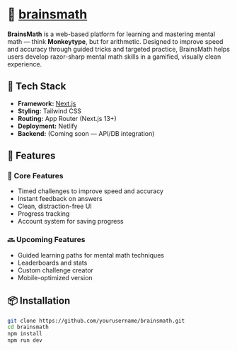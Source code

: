 # 🧠 [brainsmath](https://brainsmath2beta.netlify.app)

**BrainsMath** is a web-based platform for learning and mastering mental math — think **Monkeytype**, but for arithmetic. Designed to improve speed and accuracy through guided tricks and targeted practice, BrainsMath helps users develop razor-sharp mental math skills in a gamified, visually clean experience.

<!-- ![BrainsMath Screenshot](./screenshot.png)  Optional image -->

## 🚀 Tech Stack

- **Framework:** [Next.js](https://nextjs.org/)
- **Styling:** Tailwind CSS
- **Routing:** App Router (Next.js 13+)
- **Deployment:** Netlify
- **Backend:** (Coming soon — API/DB integration)

## 🌟 Features

### 🧪 Core Features
- Timed challenges to improve speed and accuracy
- Instant feedback on answers
- Clean, distraction-free UI
- Progress tracking
- Account system for saving progress

### 🔜 Upcoming Features
- Guided learning paths for mental math techniques
- Leaderboards and stats
- Custom challenge creator
- Mobile-optimized version

## 📦 Installation

```bash
git clone https://github.com/yourusername/brainsmath.git
cd brainsmath
npm install
npm run dev

